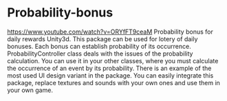 # Probability-bonus
https://www.youtube.com/watch?v=ORYfFT9ceaM
Probability bonus for daily rewards Unity3d.
This package can be used for lotery of daily bonuses. Each bonus can establish probability of its occurrence. ProbabilityController class deals with the issues of the probability calculation. You can use it in your other classes, where you must calculate the occurrence of an event by its probability. There is an example of the most used UI design variant in the package. You can easily integrate this package, replace textures and sounds with your own ones and use them in your own game.
